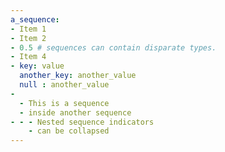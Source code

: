 ```yaml
---
a_sequence:
- Item 1
- Item 2
- 0.5 # sequences can contain disparate types.
- Item 4
- key: value
  another_key: another_value
  null : another_value
-
  - This is a sequence
  - inside another sequence
- - - Nested sequence indicators
    - can be collapsed
---
```


